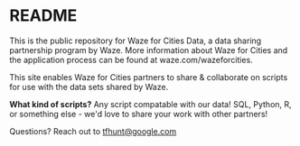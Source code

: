 # README

This is the public repository for Waze for Cities Data, a data sharing partnership program by Waze. More information about Waze for Cities and the application process can be found at waze.com/wazeforcities. 

This site enables Waze for Cities partners to share & collaborate on scripts for use with the data sets shared by Waze. 

<b>What kind of scripts?</b>
Any script compatable with our data! SQL, Python, R, or something else - we'd love to share your work with other partners!

Questions? Reach out to tfhunt@google.com
